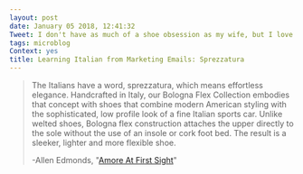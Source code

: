 ```yaml
---
layout: post
date: January 05 2018, 12:41:32
Tweet: I don't have as much of a shoe obsession as my wife, but I love when you can learn something from a marketing email: sprezzatura.
tags: microblog
Context: yes
title: Learning Italian from Marketing Emails: Sprezzatura
---
```


>The Italians have a word, sprezzatura, which means effortless elegance. Handcrafted in Italy, our Bologna Flex Collection embodies that concept with shoes that combine modern American styling with the sophisticated, low profile look of a fine Italian sports car. Unlike welted shoes, Bologna flex construction attaches the upper directly to the sole without the use of an insole or cork foot bed. The result is a sleeker, lighter and more flexible shoe.
>
>-Allen Edmonds, "[Amore At First Sight](http://www.allenedmonds.com/bologna-flex-collection/)"
